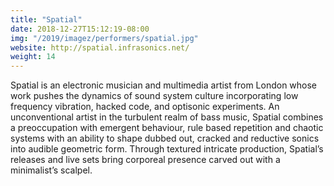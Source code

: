 ```yaml
---
title: "Spatial"
date: 2018-12-27T15:12:19-08:00
img: "/2019/imagez/performers/spatial.jpg"
website: http://spatial.infrasonics.net/
weight: 14
---
```


Spatial is an electronic musician and multimedia artist from London whose work pushes the dynamics of sound system culture incorporating low frequency vibration, hacked code, and optisonic experiments. An unconventional artist in the turbulent realm of bass music, Spatial combines a preoccupation with emergent behaviour, rule based repetition and chaotic systems with an ability to shape dubbed out, cracked and reductive sonics into audible geometric form. Through textured intricate production, Spatial’s releases and live sets bring corporeal presence carved out with a minimalist’s scalpel.
